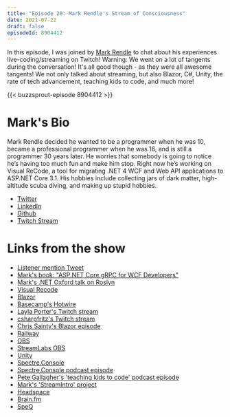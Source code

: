 ```yaml
---
title: "Episode 20: Mark Rendle's Stream of Consciousness"
date: 2021-07-22
draft: false
episodeId: 8904412
---
```


In this episode, I was joined by [Mark Rendle](https://twitter.com/markrendle) to chat about his experiences live-coding/streaming on Twitch! Warning: We went on a lot of tangents during the conversation! It's all good though - as they were all awesome tangents! We not only talked about streaming, but also Blazor, C#, Unity, the rate of tech advancement, teaching kids to code, and much more!

{{< buzzsprout-episode 8904412 >}}

# Mark's Bio

Mark Rendle decided he wanted to be a programmer when he was 10, became a professional programmer when he was 16, and is still a programmer 30 years later. He worries that somebody is going to notice he’s having too much fun and make him stop. Right now he’s working on Visual ReCode, a tool for migrating .NET 4 WCF and Web API applications to ASP.NET Core 3.1. His hobbies include collecting jars of dark matter, high-altitude scuba diving, and making up stupid hobbies.

* [Twitter](https://twitter.com/markrendle)
* [LinkedIn](https://www.linkedin.com/in/markrendle/)
* [Github](https://github.com/markrendle)
* [Twitch Stream](https://www.twitch.tv/markrendle)

# Links from the show

* [Listener mention Tweet](https://twitter.com/Mikesdotnetting/status/1415018655566503941)
* [Mark's book: "ASP.NET Core gRPC for WCF Developers"](https://docs.microsoft.com/en-us/dotnet/architecture/grpc-for-wcf-developers/)
* [Mark's .NET Oxford talk on Roslyn](https://www.dotnetoxford.com/posts/2020-04-roslyn)
* [Visual Recode](https://visualrecode.com/)
* [Blazor](https://dotnet.microsoft.com/apps/aspnet/web-apps/blazor)
* [Basecamp's Hotwire](https://hotwired.dev/)
* [Layla Porter's Twitch stream](https://www.twitch.tv/laylacodesit)
* [csharpfritz's Twitch stream](https://www.twitch.tv/csharpfritz)
* [Chris Sainty's Blazor episode](/posts/0019-blazor/)
* [Railway](https://railway.app/)
* [OBS](https://obsproject.com/)
* [StreamLabs OBS](https://streamlabs.com/streamlabs-obs-live-streaming-software)
* [Unity](https://unity.com/)
* [Spectre.Console](https://github.com/spectreconsole/spectre.console)
* [Spectre.Console podcast episode](/posts/0014-patriksvensson/)
* [Pete Gallagher's 'teaching kids to code' podcast episode](/posts/0004-petegallagher/)
* [Mark's 'StreamIntro' project](https://github.com/markrendle/StreamIntro)
* [Headspace](https://www.headspace.com/)
* [Brain.fm](https://www.brain.fm/)
* [SpeQ](http://www.speqmath.com/)
